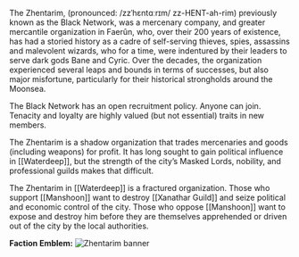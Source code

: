 The Zhentarim, (pronounced: /zzˈhɛntɑːrɪm/ zz-HENT-ah-rim) previously known as the Black Network, was a mercenary company, and greater mercantile organization in Faerûn, who, over their 200 years of existence, has had a storied history as a cadre of self-serving thieves, spies, assassins and malevolent wizards, who for a time, were indentured by their leaders to serve dark gods Bane and Cyric. Over the decades, the organization experienced several leaps and bounds in terms of successes, but also major misfortune, particularly for their historical strongholds around the Moonsea. 

The Black Network has an open recruitment policy. Anyone can join. Tenacity and loyalty are highly valued (but not essential) traits in new members.

The Zhentarim is a shadow organization that trades mercenaries and goods (including weapons) for profit. It has long sought to gain political influence in [[Waterdeep]], but the strength of the city’s Masked Lords, nobility, and professional guilds makes that difficult.

The Zhentarim in [[Waterdeep]] is a fractured organization. Those who support [[Manshoon]] want to destroy [[Xanathar Guild]] and seize political and economic control of the city. Those who oppose [[Manshoon]] want to expose and destroy him before they are themselves apprehended or driven out of the city by the local authorities.

**Faction Emblem:**
![Zhentarim banner](https://static.wikia.nocookie.net/forgottenrealms/images/4/49/5e_Zhentarim_Symbol.png/revision/latest/scale-to-width-down/1000?cb=20181102094601)

